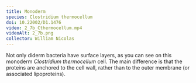 ```yaml
---
title: Monoderm
species: Clostridium thermocellum 
doi: 10.22002/D1.1476
video: 2_7b_Cthermocellum.mp4
videoAlt: 2_7b.png
collector: William Nicolas
---
```


Not only diderm bacteria have surface layers, as you can see on this monoderm *Clostridium thermocellum* cell. The main difference is that the proteins are anchored to the cell wall, rather than to the outer membrane (or associated lipoproteins).

